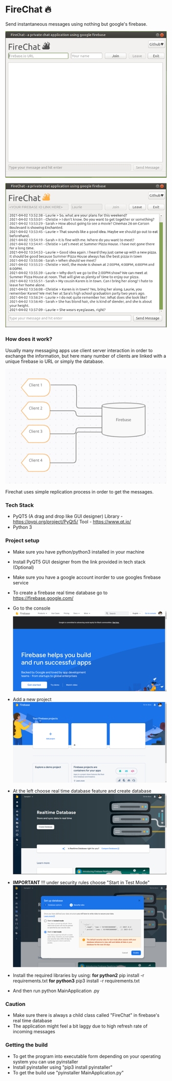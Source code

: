 # FireChat 🔥

Send instantaneous messages using nothing but google's firebase.

![github-small](https://github.com/Santhoshlm10/FireChat-Python/blob/main/FireChat/images/MainApp1.png)

![github-small](https://github.com/Santhoshlm10/FireChat-Python/blob/main/FireChat/images/MainApp2.png)






### How does it work?
Usually many messaging apps use client server interaction in order to exchange the information, but here many number of clients are linked with a unique firebase io URL or simply the database.

![github-small](https://github.com/Santhoshlm10/FireChat-Python/blob/main/FireChat/images/Structure.png)

Firechat uses simple replication process in order to get the messages.



### Tech Stack
- PyQT5 (A drag and drop like GUI designer)
   Library - https://pypi.org/project/PyQt5/
   Tool - https://www.qt.io/
- Python 3

### Project setup
- Make sure you have python/python3 installed in your machine
- Install PyQT5 GUI designer from the link provided in tech stack (Optional)
- Make sure you have a google account inorder to use googles firebase service
- To create a firebase real time database go to https://firebase.google.com/ 
- Go to the console
![github-small](https://github.com/Santhoshlm10/FireChat-Python/blob/main/FireChat/images/Firebase1.png)

- Add a new project 
![github-small](https://github.com/Santhoshlm10/FireChat-Python/blob/main/FireChat/images/Firebase2.png)

- At the left choose real time database feature and create database
![github-small](https://github.com/Santhoshlm10/FireChat-Python/blob/main/FireChat/images/Firebase3.png)


-  **IMPORTANT** !!!  under security rules choose "Start in Test Mode"
![github-small](https://github.com/Santhoshlm10/FireChat-Python/blob/main/FireChat/images/Firebase4.png)


- Install the required libraries by using: 
	**for python2**
	pip install -r requirements.txt
	**for python3** 
	pip3 install -r requirements.txt
- And then run python MainApplication .py 

### Caution
- Make sure there is always a child class called "FireChat" in firebase's real time database
- The application might feel a bit laggy due to high refresh rate of incoming messages

### Getting the build
- To get the program into executable form depending on your operating system you can use pyinstaller 
- Install pyinstaller using "pip3 install pyinstaller"
- To get the build use "pyinstaller MainApplication.py"

